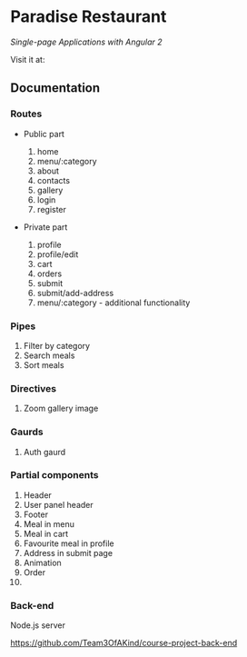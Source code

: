 # Paradise Restaurant
_Single-page Applications with Angular 2_

Visit it at:

## Documentation

### Routes
- Public part
    1. home
    1. menu/:category
    1. about
    1. contacts
    1. gallery
    1. login
    1. register

- Private part
    1. profile 
    1. profile/edit    
    1. cart
    1. orders
    1. submit
    1. submit/add-address
    1. menu/:category - additional functionality

### Pipes
1. Filter by category
1. Search meals
1. Sort meals

### Directives
1. Zoom gallery image

### Gaurds
1. Auth gaurd

### Partial components
1. Header
1. User panel header
1. Footer
1. Meal in menu
1. Meal in cart
1. Favourite meal in profile
1. Address in submit page
1. Animation
1. Order
1. 

### Back-end
Node.js server

https://github.com/Team3OfAKind/course-project-back-end



